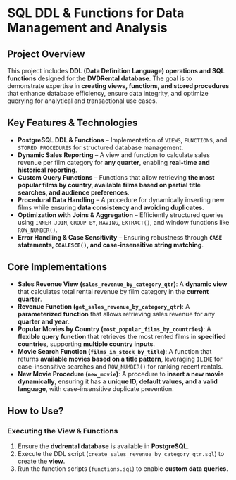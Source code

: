# SQL DDL & Functions for Data Management and Analysis  

## **Project Overview**  
This project includes **DDL (Data Definition Language) operations and SQL functions** designed for the **DVDRental database**. The goal is to demonstrate expertise in **creating views, functions, and stored procedures** that enhance database efficiency, ensure data integrity, and optimize querying for analytical and transactional use cases.  

## **Key Features & Technologies**  

- **PostgreSQL DDL & Functions** – Implementation of `VIEWS`, `FUNCTIONS`, and `STORED PROCEDURES` for structured database management.  
- **Dynamic Sales Reporting** – A view and function to calculate sales revenue per film category for **any quarter**, enabling **real-time and historical reporting**.  
- **Custom Query Functions** – Functions that allow retrieving **the most popular films by country, available films based on partial title searches, and audience preferences**.  
- **Procedural Data Handling** – A procedure for dynamically inserting new films while ensuring **data consistency and avoiding duplicates**.  
- **Optimization with Joins & Aggregation** – Efficiently structured queries using `INNER JOIN`, `GROUP BY`, `HAVING`, `EXTRACT()`, and window functions like `ROW_NUMBER()`.  
- **Error Handling & Case Sensitivity** – Ensuring robustness through **`CASE` statements, `COALESCE()`, and case-insensitive string matching**.  

## **Core Implementations**  

- **Sales Revenue View (`sales_revenue_by_category_qtr`)**: A **dynamic view** that calculates total rental revenue by film category in the **current quarter**.  
- **Revenue Function (`get_sales_revenue_by_category_qtr`)**: A **parameterized function** that allows retrieving sales revenue for any **quarter and year**.  
- **Popular Movies by Country (`most_popular_films_by_countries`)**: A **flexible query function** that retrieves the most rented films in **specified countries**, supporting **multiple country inputs**.  
- **Movie Search Function (`films_in_stock_by_title`)**: A function that returns **available movies based on a title pattern**, leveraging `ILIKE` for case-insensitive searches and `ROW_NUMBER()` for ranking recent rentals.  
- **New Movie Procedure (`new_movie`)**: A procedure to **insert a new movie dynamically**, ensuring it has a **unique ID, default values, and a valid language**, with case-insensitive duplicate prevention.  

## **How to Use?**  

### **Executing the View & Functions**  
1. Ensure the **dvdrental database** is available in **PostgreSQL**.  
2. Execute the DDL script (`create_sales_revenue_by_category_qtr.sql`) to create the **view**.  
3. Run the function scripts (`functions.sql`) to enable **custom data queries**.  
